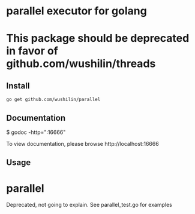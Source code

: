 # parallel executor for golang
# This package should be deprecated in favor of github.com/wushilin/threads

## Install
```
go get github.com/wushilin/parallel
```

## Documentation
$ godoc -http=":16666"

To view documentation, please browse http://localhost:16666

## Usage


# parallel
Deprecated, not going to explain. See parallel_test.go for examples